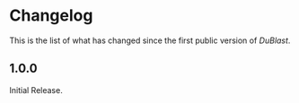 # Changelog

This is the list of what has changed since the first public version of *DuBlast*.

## 1.0.0

Initial Release.
